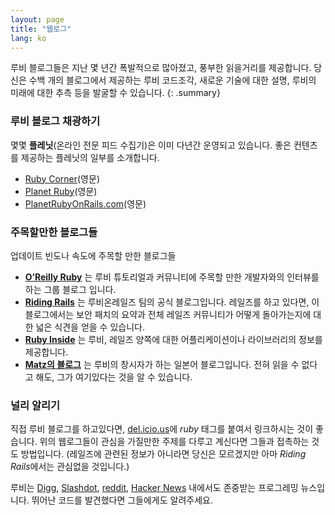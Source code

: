 ```yaml
---
layout: page
title: "웹로그"
lang: ko
---
```


루비 블로그들은 지난 몇 년간 폭발적으로 많아졌고, 풍부한 읽을거리를
제공합니다. 당신은 수백 개의 블로그에서 제공하는 루비 코드조각,
새로운 기술에 대한 설명, 루비의 미래에 대한 추측 등을 발굴할 수
있습니다.
{: .summary}

### 루비 블로그 채광하기

몇몇 **플레닛**(온라인 전문 피드 수집기)은 이미 다년간 운영되고 있습니다.
좋은 컨텐츠를 제공하는 플레닛의 일부를 소개합니다.

* [Ruby Corner][4](영문)
* [Planet Ruby][5](영문)
* [PlanetRubyOnRails.com][7](영문)

### 주목할만한 블로그들

업데이트 빈도나 속도에 주목할 만한 블로그들

* [**O’Reilly Ruby**][8] 는 루비 튜토리얼과 커뮤니티에 주목할 만한 개발자와의
  인터뷰를 하는 그룹 블로그 입니다.
* [**Riding Rails**][9] 는 루비온레일즈 팀의 공식 블로그입니다.
  레일즈를 하고 있다면, 이 블로그에서는 보안 패치의 요약과 전체 레일즈 커뮤니티가
  어떻게 돌아가는지에 대한 넓은 식견을 얻을 수 있습니다.
* [**Ruby Inside**][10] 는 루비, 레일즈 양쪽에 대한 어플리케이션이나
  라이브러리의 정보를 제공합니다.
* [**Matz의 블로그**][11] 는 루비의 창시자가 하는 일본어 블로그입니다.
  전혀 읽을 수 없다고 해도, 그가 여기있다는 것을 알 수 있습니다.

### 널리 알리기

직접 루비 블로그를 하고있다면, [del.icio.us][12]에 *ruby* 태그를 붙여서
링크하시는 것이 좋습니다. 위의 웹로그들이 관심을 가질만한 주제를 다루고
계신다면 그들과 접촉하는 것도 방법입니다. (레일즈에 관련된 정보가 아니라면
당신은 모르겠지만 아마 *Riding Rails*에서는 관심없을 것입니다.)

루비는 [Digg][13], [Slashdot][14], [reddit][15], [Hacker News][16] 내에서도
존중받는 프로그레밍 뉴스입니다. 뛰어난 코드를 발견했다면 그들에게도 알려주세요.



[4]: http://rubycorner.com
[5]: http://planetruby.0x42.net/
[7]: http://www.planetrubyonrails.com/
[8]: http://oreillynet.com/ruby/
[9]: http://weblog.rubyonrails.org/
[10]: http://www.rubyinside.com/
[11]: http://www.rubyist.net/~matz/
[12]: http://del.icio.us
[13]: http://digg.com/programming
[14]: http://developers.slashdot.org/
[15]: http://www.reddit.com/r/ruby
[16]: http://news.ycombinator.com/
